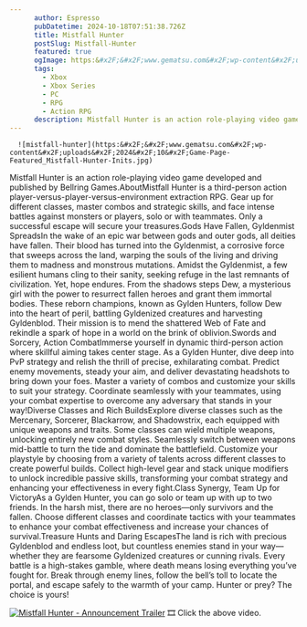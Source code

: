 ```yaml
---
      author: Espresso
      pubDatetime: 2024-10-18T07:51:38.726Z
      title: Mistfall Hunter
      postSlug: Mistfall-Hunter
      featured: true
      ogImage: https:&#x2F;&#x2F;www.gematsu.com&#x2F;wp-content&#x2F;uploads&#x2F;2024&#x2F;10&#x2F;Game-Page-Featured_Mistfall-Hunter-Inits.jpg
      tags: 
        - Xbox
        - Xbox Series
        - PC
        - RPG
        - Action RPG
      description: Mistfall Hunter is an action role-playing video game developed and published by Bellring Games. About Mistfall Hunter is a third-person action player-versus-player-versus-environment extraction RPG…
---
```

      ![mistfall-hunter](https:&#x2F;&#x2F;www.gematsu.com&#x2F;wp-content&#x2F;uploads&#x2F;2024&#x2F;10&#x2F;Game-Page-Featured_Mistfall-Hunter-Inits.jpg)

Mistfall Hunter is an action role-playing video game developed and published by Bellring Games.AboutMistfall Hunter is a third-person action player-versus-player-versus-environment extraction RPG. Gear up for different classes, master combos and strategic skills, and face intense battles against monsters or players, solo or with teammates. Only a successful escape will secure your treasures.Gods Have Fallen, Gyldenmist SpreadsIn the wake of an epic war between gods and outer gods, all deities have fallen. Their blood has turned into the Gyldenmist, a corrosive force that sweeps across the land, warping the souls of the living and driving them to madness and monstrous mutations. Amidst the Gyldenmist, a few esilient humans cling to their sanity, seeking refuge in the last remnants of civilization. Yet, hope endures. From the shadows steps Dew, a mysterious girl with the power to resurrect fallen heroes and grant them immortal bodies. These reborn champions, known as Gylden Hunters, follow Dew into the heart of peril, battling Gyldenized creatures and harvesting Gyldenblod. Their mission is to mend the shattered Web of Fate and rekindle a spark of hope in a world on the brink of oblivion.Swords and Sorcery, Action CombatImmerse yourself in dynamic third-person action where skillful aiming takes center stage. As a Gylden Hunter, dive deep into PvP strategy and relish the thrill of precise, exhilarating combat. Predict enemy movements, steady your aim, and deliver devastating headshots to bring down your foes. Master a variety of combos and customize your skills to suit your strategy. Coordinate seamlessly with your teammates, using your combat expertise to overcome any adversary that stands in your way!Diverse Classes and Rich BuildsExplore diverse classes such as the Mercenary, Sorcerer, Blackarrow, and Shadowstrix, each equipped with unique weapons and traits. Some classes can wield multiple weapons, unlocking entirely new combat styles. Seamlessly switch between weapons mid-battle to turn the tide and dominate the battlefield. Customize your playstyle by choosing from a variety of talents across different classes to create powerful builds. Collect high-level gear and stack unique modifiers to unlock incredible passive skills, transforming your combat strategy and enhancing your effectiveness in every fight.Class Synergy, Team Up for VictoryAs a Gylden Hunter, you can go solo or team up with up to two friends. In the harsh mist, there are no heroes—only survivors and the fallen. Choose different classes and coordinate tactics with your teammates to enhance your combat effectiveness and increase your chances of survival.Treasure Hunts and Daring EscapesThe land is rich with precious Gyldenblod and endless loot, but countless enemies stand in your way—whether they are fearsome Gyldenized creatures or cunning rivals. Every battle is a high-stakes gamble, where death means losing everything you’ve fought for. Break through enemy lines, follow the bell’s toll to locate the portal, and escape safely to the warmth of your camp. Hunter or prey? The choice is yours!


[![Mistfall Hunter - Announcement Trailer](http:&#x2F;&#x2F;img.youtube.com&#x2F;vi&#x2F;YiMyw3qVnVE&#x2F;0.jpg)](http:&#x2F;&#x2F;www.youtube.com&#x2F;watch?v&#x3D;YiMyw3qVnVE)
   🎞️ Click the above video. 

    